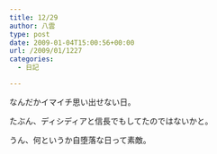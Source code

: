 ```yaml
---
title: 12/29
author: 八雲
type: post
date: 2009-01-04T15:00:56+00:00
url: /2009/01/1227
categories:
  - 日記

---
```

なんだかイマイチ思い出せない日。
  
たぶん、ディシディアと信長でもしてたのではないかと。

うん、何というか自堕落な日って素敵。